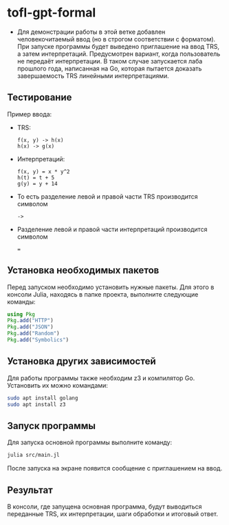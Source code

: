 # tofl-gpt-formal
- Для демонстрации работы в этой ветке добавлен человекочитаемый ввод (но в строгом соответствии с форматом). При запуске программы будет выведено приглашение на ввод TRS, а затем интерпретаций.
Предусмотрен вариант, когда пользователь не передаёт интерпретации. В таком случае запускается лаба прошлого года, написанная на Go, которая пытается доказать завершаемость TRS линейными интерпретациями. 

## Тестирование
Пример ввода:
- TRS:
  ```
  f(x, y) -> h(x)
  h(x) -> g(x)
  ```
- Интерпретаций:
  ```
  f(x, y) = x * y^2
  h(t) = t + 5
  g(y) = y + 14
  ```
- То есть разделение левой и правой части TRS производится символом
  ```
  ->
  ```
- Разделение левой и правой части интерпретаций производится символом
  ```
  =
  ```
## Установка необходимых пакетов

Перед запуском необходимо установить нужные пакеты. Для этого в консоли Julia, находясь в папке проекта, выполните следующие команды:

```julia
using Pkg
Pkg.add("HTTP")
Pkg.add("JSON")
Pkg.add("Random")
Pkg.add("Symbolics")
```
## Установка других  зависимостей

Для работы программы также необходим z3 и компилятор Go. Установить их можно командами:

```bash
sudo apt install golang
sudo apt install z3
```

## Запуск программы

Для запуска основной программы выполните команду:

```bash
julia src/main.jl
```

После запуска на экране появится сообщение с приглашением на ввод.

## Результат

В консоли, где запущена основная программа, будут выводиться переданные TRS, их интерпретации, шаги обработки и итоговый ответ. 
